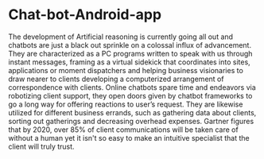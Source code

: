 # Chat-bot-Android-app
The development of Artificial reasoning is currently going all out and chatbots are just a black out sprinkle on a colossal influx of advancement. They are characterized as a PC programs written to speak with us through instant messages, framing as a virtual sidekick that coordinates into sites, applications or moment dispatchers and helping business visionaries to draw nearer to clients developing a computerized arrangement of correspondence with clients. Online chatbots spare time and endeavors via robotizing client support, they open doors given by chatbot frameworks to go a long way for offering reactions to user’s request. They are likewise utilized for different business errands, such as gathering data about clients, sorting out gatherings and decreasing overhead expenses. Gartner figures that by 2020, over 85% of client communications will be taken care of without a human yet it isn't so easy to make an intuitive specialist that the client will truly trust.

